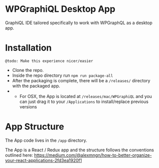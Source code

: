 # WPGraphiQL Desktop App

GraphiQL IDE tailored specifically to work with WPGraphQL as a desktop app.

# Installation
`@todo: Make this experience nicer/easier`
- Clone the repo. 
- Inside the repo directory run `npm run package-all`
- After the packaging is complete, there will be a `/releases/` directory with the packaged app. 
- - For OSX, the App is located at  `/releases/mac/WPGraphiQL` and you can just drag it to your `/Applications` to install/replace previous versions

# App Structure
The App code lives in the `/app` directory. 

The App is a React / Redux app and the structure follows the conventions outlined here: 
https://medium.com/@alexmngn/how-to-better-organize-your-react-applications-2fd3ea1920f1